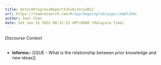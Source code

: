 ```yaml
---
title: @stormProgressReportInhibitory2012
url: https://roamresearch.com/#/app/megacoglab/page/i4qBt3b0c
author: Joel Chan
date: Sat Jan 15 2022 00:22:13 GMT+0800 (Malaysia Time)
---
```




###### Discourse Context

- **Informs::** [[QUE - What is the relationship between prior knowledge and new ideas]]
